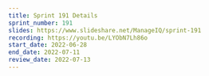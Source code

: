 ```yaml
---
title: Sprint 191 Details
sprint_number: 191
slides: https://www.slideshare.net/ManageIQ/sprint-191
recording: https://youtu.be/LYObN7Lh86o
start_date: 2022-06-28
end_date: 2022-07-11
review_date: 2022-07-13
---
```

